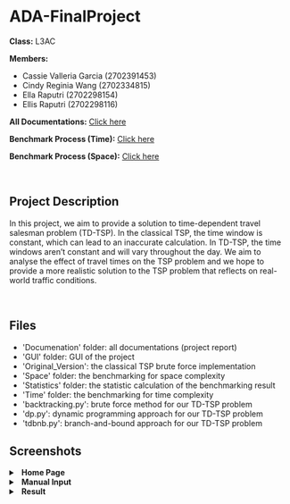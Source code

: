 # ADA-FinalProject

**Class:** L3AC

**Members:**
- Cassie Valleria Garcia (2702391453)
- Cindy Reginia Wang (2702334815)
- Ella Raputri (2702298154)
- Ellis Raputri (2702298116)


**All Documentations:** [Click here](https://github.com/ellisraputri/ADA-FinalProject/tree/main/Documentation)

**Benchmark Process (Time):** [Click here](https://github.com/ellisraputri/ADA-FinalProject/tree/main/Time)

**Benchmark Process (Space):** [Click here](https://github.com/ellisraputri/ADA-FinalProject/tree/main/Space)

<br>

## Project Description
In this project, we aim to provide a solution to time-dependent travel salesman problem (TD-TSP). In the classical TSP, the time window is constant, which can lead to an inaccurate calculation. In TD-TSP, the time windows aren’t constant and will vary throughout the day. We aim to analyse the effect of travel times on the TSP problem and we hope to provide a more realistic solution to the TSP problem that reflects on real-world traffic conditions.

<br>

## Files
- 'Documenation' folder: all documentations (project report)
- 'GUI' folder: GUI of the project
- 'Original_Version': the classical TSP brute force implementation
- 'Space' folder: the benchmarking for space complexity
- 'Statistics' folder: the statistic calculation of the benchmarking result
- 'Time' folder: the benchmarking for time complexity
- 'backtracking.py': brute force method for our TD-TSP problem
- 'dp.py': dynamic programming approach for our TD-TSP problem
- 'tdbnb.py': branch-and-bound approach for our TD-TSP problem

## Screenshots
<details>
<summary>&ensp;<b>Home Page</b></summary>

- Contains all fields that need to be filled in to run the visualizer.

  <img src="Documentation/image/home.png" alt ="Home Page Image" width = "600"><br>

<br>
</details>

<details>
<summary>&ensp;<b>Manual Input</b></summary>

- If you choose manual input for the graph, node cost, or congestion, it will show the images below.

- Manual input for graph

  <img src="Documentation/image/graph_manual.png" alt ="Graph Manual Input Image" width = "300"><br>

- Manual input for node cost

  <img src="Documentation/image/nodecost_manual.png" alt ="Node Cost Manual Input Image" width = "300"><br>

- Manual input for congestion

  <img src="Documentation/image/congestion_manual.png" alt ="Congestion Manual Input Image" width = "300"><br>

<br>
</details>

<details>
<summary>&ensp;<b>Result</b></summary>

- After all of the parameters are filled, the visualizer will work by performing the algorithm step-by-step.

- The summary in the right summarizes all the graph weight, node cost, and congestion that is generated randomly or based on the user input.

- The output in the right summarizes what the visualizer is doing right now. Lastly, it will also display the minimum cost and optimal path.

  <img src="Documentation/image/result.png" alt ="Result Home Page Image" width = "600"><br>

<br>
</details>


<br>

